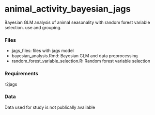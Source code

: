 # animal_activity_bayesian_jags
Bayesian GLM analysis of animal seasonality with random forest variable selection. use and grouping.

### Files
- jags_files: files with jags model 
- bayesian_analysis.Rmd: Bayesian GLM and data preprocessing 
- random_forest_variable_selection.R: Random forest variable selection 

### Requirements
r2jags

### Data
Data used for study is not publically available